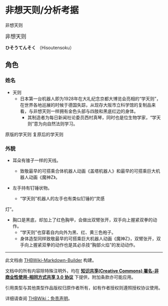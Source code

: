 # 非想天则/分析考据

<!-- source html: G:\repos\THBWiki-Markdown-Builder\THBWikiMarkdown\Temp\main\3\36\ns0%3A%E9%9D%9E%E6%83%B3%E5%A4%A9%E5%88%99%2F%E5%88%86%E6%9E%90%E8%80%83%E6%8D%AE.html -->

非想天则

  
<big>非想天则</big>  

 **ひそうてんそく** （Hisoutensoku）
  


## 角色

### 姓名
- 天则
  - 日本第一台机器人即为1928年在大礼纪念京都大博览会亮相的“学天则”，在世界各地巡展的时候于德国失踪，从现存大阪市立科学馆的复制品来看，与非想天则一样拥有金色头部与四肢和黑底红边的身体。
    - 其制造者为每日新闻社论委员西村真琴，同时也是位生物学家，“学天则”意为向自然法则学习。



[](./文件-原版的学天则.webp.md)  [](./文件-原版的学天则.webp.md)原版的学天则
[](./文件-学天则（复原）.jpg.md)  [](./文件-学天则（复原）.jpg.md)复原后的学天则

### 外貌
  
[](./文件-非想天则（非想天则1）.png.md)[](./文件-非想天则（非想天则2）.png.md)
  

- 耳朵有锥子一样的天线。
  - 致敬最早的可搭乘合体机器人动画《盖塔机器人》和最早的可搭乘巨大机器人动画《魔神Z》。

- 左手持有钉锤状物。
  - “学天则”机器人的左手也有类似钉锤的“灵感


  
灯”。
  

- 胸口是黑底，却加上了红色胸甲，会做出双臂张开，双手向上握紧双拳的动作。
  - “学天则”也穿着自内向外为黑、红、黄三色袍子。
  - 身体造型同样致敬最早的可搭乘巨大机器人动画《魔神Z》，双臂张开，双手向上握紧双拳的动作也是其必杀技“胸部火焰”的发动动作。






---

此文档由 [THBWiki-Markdown-Builder](https://github.com/Delsin-Yu/THBWiki-Markdown-Builder) 构建。

文档中的所有内容除特殊注明外，均在 [**知识共享(Creative Commons) 署名-非商业性使用-相同方式共享 3.0 协议**](https://creativecommons.org/licenses/by-sa/3.0/deed.zh-hans) 下提供，附加条款亦可能应用。

引用类型与其他类型作品版权归原作者所有，如有作者授权则遵照授权协议使用。

详细请查阅 [THBWiki：免责声明](https://thbwiki.cc/THBWiki:%E5%85%8D%E8%B4%A3%E5%A3%B0%E6%98%8E)。

